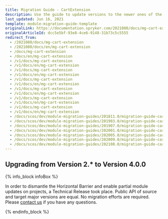 ```yaml
---
title: Migration Guide - CartExtension
description: Use the guide to update versions to the newer ones of the CartExtension module.
last_updated: Jun 16, 2021
template: module-migration-guide-template
originalLink: https://documentation.spryker.com/2021080/docs/mg-cart-extension
originalArticleId: dcc5e5bf-93e8-4ce6-9148-31b73c5c5555
redirect_from:
  - /2021080/docs/mg-cart-extension
  - /2021080/docs/en/mg-cart-extension
  - /docs/mg-cart-extension
  - /docs/en/mg-cart-extension
  - /v1/docs/mg-cart-extension
  - /v1/docs/en/mg-cart-extension
  - /v1/docs/mg-cart-extension
  - /v1/docs/en/mg-cart-extension
  - /v1/docs/mg-cart-extension
  - /v1/docs/en/mg-cart-extension
  - /v1/docs/mg-cart-extension
  - /v1/docs/en/mg-cart-extension
  - /v1/docs/mg-cart-extension
  - /v1/docs/en/mg-cart-extension
  - /v1/docs/mg-cart-extension
  - /v1/docs/en/mg-cart-extension
  - /docs/scos/dev/module-migration-guides/201811.0/migration-guide-cartextension.html
  - /docs/scos/dev/module-migration-guides/201903.0/migration-guide-cartextension.html
  - /docs/scos/dev/module-migration-guides/201907.0/migration-guide-cartextension.html
  - /docs/scos/dev/module-migration-guides/202001.0/migration-guide-cartextension.html
  - /docs/scos/dev/module-migration-guides/202005.0/migration-guide-cartextension.html
  - /docs/scos/dev/module-migration-guides/202009.0/migration-guide-cartextension.html
  - /docs/scos/dev/module-migration-guides/202108.0/migration-guide-cartextension.html
---
```


## Upgrading from Version 2.* to Version 4.0.0

{% info_block infoBox %}

In order to dismantle the Horizontal Barrier and enable partial module updates on projects, a Technical Release took place. Public API of source and target major versions are equal. No migration efforts are required. Please [contact us](https://spryker.com/en/support/) if you have any questions.

{% endinfo_block %}
